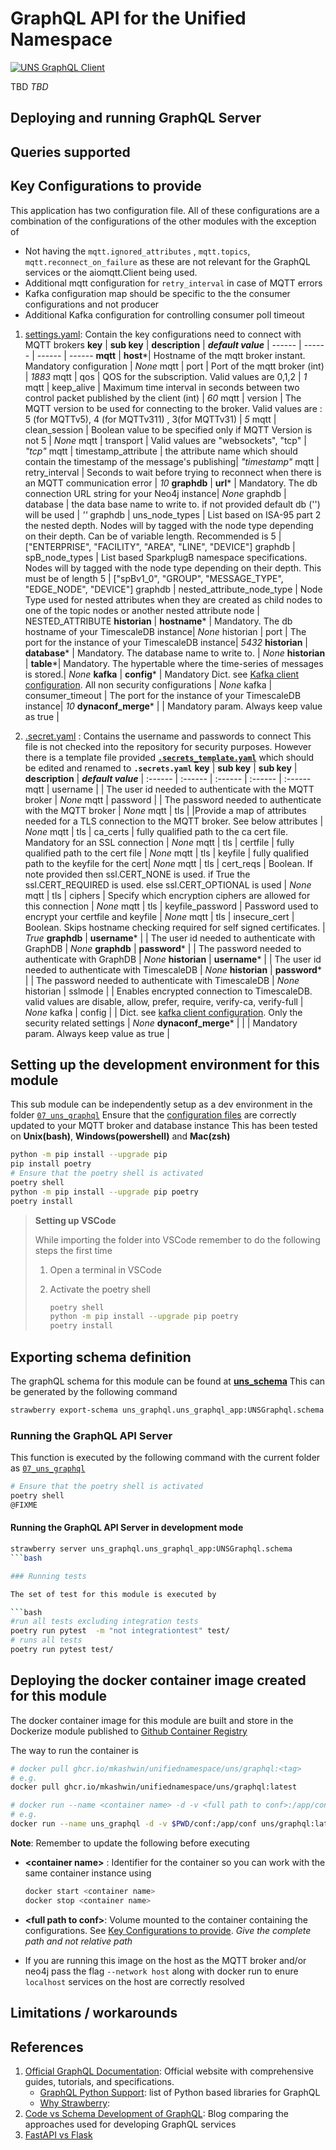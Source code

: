 # GraphQL API for the Unified Namespace

[![UNS GraphQL Client](https://github.com/mkashwin/unifiednamespace/actions/workflows/uns_graphql-app.yml/badge.svg)](https://github.com/mkashwin/unifiednamespace/actions/workflows/uns_graphql-app.yml)

TBD
*TBD*

## Deploying and running GraphQL Server

## Queries supported

## Key Configurations to provide

This application has two configuration file.
All of these configurations are a combination of the configurations of the other modules with the exception of

- Not having the `mqtt.ignored_attributes` , `mqtt.topics`, `mqtt.reconnect_on_failure`  as these are not relevant for the GraphQL services or the aiomqtt.Client being used.
- Additional mqtt configuration for `retry_interval` in case of MQTT errors
- Kafka configuration map should be specific to the the consumer configurations and not producer
- Additional Kafka configuration for controlling consumer poll timeout

1. [settings.yaml](./conf/settings.yaml):  Contain the key configurations need to connect with MQTT brokers
    **key** | **sub key** | **description**  | ***default value*** |
    ------ | ------ | ------ | ------
    **mqtt** | **host**\*| Hostname of the mqtt broker instant. Mandatory configuration | *None*
    mqtt | port | Port of the mqtt broker (int) | *1883*
    mqtt | qos | QOS for the subscription. Valid values are 0,1,2 | *1*
    mqtt | keep_alive | Maximum time interval in seconds between two control packet published by the client (int) | *60*
    mqtt | version | The MQTT version to be used for connecting to the broker. Valid values are : 5 (for MQTTv5), 4 (for MQTTv311) , 3(for MQTTv31) | *5*
    mqtt | clean_session | Boolean value to be specified only if MQTT Version is not 5 | *None*
    mqtt | transport | Valid values are "websockets", "tcp" | *"tcp"*
    mqtt | timestamp_attribute | the attribute name which should contain the timestamp of the message's publishing| *"timestamp"*
    mqtt | retry_interval | Seconds to wait before trying to reconnect when there is an MQTT communication error | *10*
    **graphdb** | **url**\* | Mandatory. The db connection URL string for your Neo4j instance| *None*
    graphdb | database | the data base name to write to. if not provided default db ('') will be used | *''*
    graphdb | uns_node_types | List based on ISA-95 part 2 the nested depth. Nodes will by tagged with the node type depending on their depth. Can be of variable length. Recommended is 5 | ["ENTERPRISE", "FACILITY", "AREA", "LINE", "DEVICE"]
    graphdb | spB_node_types | List based SparkplugB namespace specifications. Nodes will by tagged with the node type depending on their depth. This must be of length 5 | ["spBv1_0", "GROUP", "MESSAGE_TYPE", "EDGE_NODE", "DEVICE"]
    graphdb | nested_attribute_node_type | Node Type used for nested attributes when they are created as child nodes to one of the topic nodes or another nested attribute node | NESTED_ATTRIBUTE
    **historian** | **hostname**\* | Mandatory. The db hostname of your TimescaleDB  instance| *None*
    historian | port |  The port for the instance of your TimescaleDB  instance| *5432*
    **historian**  | **database**\*  | Mandatory. The database name to write to. | *None*
    **historian** | **table**\*| Mandatory. The hypertable where the time-series of messages is stored.| *None*
    **kafka** | **config**\*  | Mandatory Dict. see [Kafka client configuration](https://github.com/confluentinc/librdkafka/blob/master/CONFIGURATION.md). All non security configurations | *None*
    kafka | consumer_timeout |  The port for the instance of your TimescaleDB  instance| *10*
    **dynaconf_merge**\*  |  | Mandatory param. Always keep value as true  |

1. [.secret.yaml](./conf/.secrets_template.yaml) : Contains the username and passwords to connect
    This file is not checked into the repository for security purposes. However there is a template file provided [**`.secrets_template.yaml`**](./conf/.secrets_template.yaml) which should be edited and renamed to **`.secrets.yaml`**
    **key** | **sub key** | **sub key** | **description**  | ***default value*** |
    :------ | :------ | :------ | :------ | :------
   mqtt | username | | The user id needed to authenticate with the MQTT broker | *None*
   mqtt | password | | The password needed to authenticate with the MQTT broker | *None*
   mqtt | tls | |Provide a map of attributes needed for a TLS connection to the MQTT broker. See below attributes | *None*
   mqtt | tls | ca_certs | fully qualified path to the ca cert file. Mandatory for an SSL connection | *None*
   mqtt | tls | certfile | fully qualified path to the cert file | *None*
   mqtt | tls | keyfile | fully qualified path to the keyfile for the cert| *None*
   mqtt | tls | cert_reqs | Boolean. If note provided then  ssl.CERT_NONE is used. if True the ssl.CERT_REQUIRED is used. else ssl.CERT_OPTIONAL is used | *None*
   mqtt | tls | ciphers | Specify which encryption ciphers are allowed for this connection | *None*
   mqtt | tls | keyfile_password | Password used to encrypt your certfile and keyfile | *None*
   mqtt | tls | insecure_cert | Boolean. Skips hostname checking required for self signed certificates.  | *True*
   **graphdb** | **username**\* | | The user id  needed to authenticate with GraphDB | *None*
   **graphdb** | **password**\* | | The password needed to authenticate with GraphDB | *None*
   **historian** | **username**\* | | The user id  needed to authenticate with TimescaleDB | *None*
   **historian** | **password**\* | | The password needed to authenticate with TimescaleDB | *None*
   historian | sslmode | | Enables encrypted connection to TimescaleDB. valid values are disable, allow, prefer, require, verify-ca, verify-full | *None*
   kafka | config | | Dict. see [kafka client configuration](https://github.com/confluentinc/librdkafka/blob/master/CONFIGURATION.md). Only the security related settings   |  *None*
   **dynaconf_merge**\*  |  | | Mandatory param. Always keep value as true  |

## Setting up the development environment for this module

This sub module can be independently setup as a dev environment in the folder [`07_uns_graphql`](.)
Ensure that the [configuration files](./conf/) are correctly updated to your MQTT broker and database instance
This has been tested on **Unix(bash)**, **Windows(powershell)** and **Mac(zsh)**

```bash
python -m pip install --upgrade pip
pip install poetry
# Ensure that the poetry shell is activated
poetry shell
python -m pip install --upgrade pip poetry
poetry install
```

> **Setting up VSCode**
>
> While importing the folder into VSCode remember to do the following steps the first time
>
> 1. Open a terminal in VSCode
> 1. Activate the poetry shell
>
>    ```bash
>    poetry shell
>    python -m pip install --upgrade pip poetry
>    poetry install
>    ```

## Exporting schema definition

The graphQL schema for this module can be found at **[uns_schema](./schema/uns_schema.graphql)**
This can be generated by the following command

```bash
strawberry export-schema uns_graphql.uns_graphql_app:UNSGraphql.schema  --output ./schema/uns_schema.graphql
```

### Running the GraphQL API Server

This function is executed by the following command with the current folder as [`07_uns_graphql`](.)

```bash
# Ensure that the poetry shell is activated
poetry shell
@FIXME
```

#### Running the GraphQL API Server in development mode

```bash
strawberry server uns_graphql.uns_graphql_app:UNSGraphql.schema
```bash

### Running tests

The set of test for this module is executed by

```bash
#run all tests excluding integration tests
poetry run pytest  -m "not integrationtest" test/
# runs all tests
poetry run pytest test/
```

## Deploying the docker container image created for this module

The docker container image for this module are built and store in the Dockerize module published to [Github Container Registry](https://github.com/mkashwin/unifiednamespace/pkgs/container/unifiednamespace%2Funs%graphql)

The way to run the container  is

```bash
# docker pull ghcr.io/mkashwin/unifiednamespace/uns/graphql:<tag>
# e.g.
docker pull ghcr.io/mkashwin/unifiednamespace/uns/graphql:latest

# docker run --name <container name> -d -v <full path to conf>:/app/conf uns/graphql:<tag>
# e.g.
docker run --name uns_graphql -d -v $PWD/conf:/app/conf uns/graphql:latest

```

**Note**: Remember to update the following before executing

- **\<container name\>** : Identifier for the container so you can work with the same container instance using

   ```bash
   docker start <container name>
   docker stop <container name>
   ```

- **\<full path to conf\>**: Volume mounted to the container containing the configurations. See [Key Configurations to provide](#key-configurations-to-provide). *Give the complete path and not relative path*

- If you are running this image on the host as the MQTT broker  and/or neo4j pass the flag  `--network host` along with docker run to enure `localhost` services on the host are correctly resolved

## Limitations / workarounds

## References

1. [Official GraphQL Documentation](https://graphql.org/): Official website with comprehensive guides, tutorials, and specifications.
    - [GraphQL Python Support](https://graphql.org/code/#python): list of Python based libraries for GraphQL
    - [Why Strawberry](https://mobilelive.medium.com/graphql-in-python-a-comprehensive-guide-to-building-apis-59cb0d638c03):
1. [Code vs Schema Development of GraphQL](https://blog.logrocket.com/code-first-vs-schema-first-development-graphql/): Blog comparing the approaches used for developing GraphQL services
1. [FastAPI vs Flask](https://www.turing.com/kb/fastapi-vs-flask-a-detailed-comparison)

